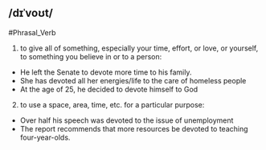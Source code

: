 ## /dɪˈvoʊt/  
#Phrasal_Verb
1. to give all of something, especially your time, effort, or love, or yourself, to something you believe in or to a person:

- He left the Senate to devote more time to his family.
- She has devoted all her energies/life to the care of homeless people
- At the age of 25, he decided to devote himself to God

2. to use a space, area, time, etc. for a particular purpose:

- Over half his speech was devoted to the issue of unemployment
- The report recommends that more resources be devoted to teaching four-year-olds.